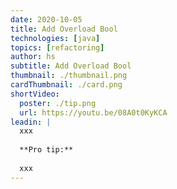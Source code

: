 ```yaml
---
date: 2020-10-05
title: Add Overload Bool
technologies: [java]
topics: [refactoring]
author: hs
subtitle: Add Overload Bool
thumbnail: ./thumbnail.png
cardThumbnail: ./card.png
shortVideo:
  poster: ./tip.png
  url: https://youtu.be/08A0t0KyKCA
leadin: |
  xxx
  
  **Pro tip:**
  
  xxx
---
```

